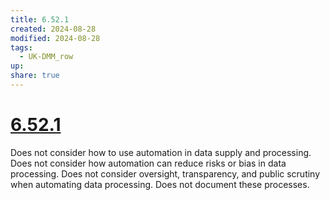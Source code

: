 ```yaml
---
title: 6.52.1
created: 2024-08-28
modified: 2024-08-28
tags:
  - UK-DMM_row
up: 
share: true
---
```

# [6.52.1](6.52.1.md)

Does not consider how to use automation in data supply and processing. Does not consider how automation can reduce risks or bias in data processing. Does not consider oversight, transparency, and public scrutiny when automating data processing. Does not document these processes.
